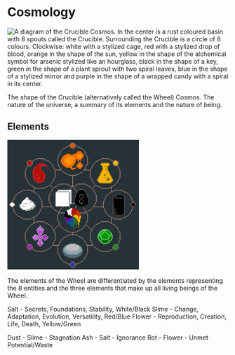 # Cosmology
![A diagram of the Crucible Cosmos. In the center is a rust coloured basin with 8 spouts called the Crucible. Surrounding the Crucible is a circle of 8 colours. Clockwise: white with a stylized cage, red with a stylized drop of blood, orange in the shape of the sun, yellow in the shape of the alchemical symbol for arsenic stylized like an hourglass, black in the shape of a key, green in the shape of a plant sprout with two spiral leaves, blue in the shape of a stylized mirror and purple in the shape of a wrapped candy with a spiral in its center.](/Setting_Bible/images/Wheel_Diagram.png "Diagram of the Crucible Cosmos by pixelightflower")
<p>The shape of the Crucible (alternatively called the Wheel) Cosmos. The nature of the universe, a summary of its elements and the nature of being.</p>

<h2>Elements</h2>

![A diagram of the elements of the Crucible Cosmos arranged in a circle. Clockwise: white bone dust, red blood, orange amber, yellow bile, black iron, green glass, liquid blue metal, purple tinted sugar. In the center are three more elements, salt in the shape of a perfect white cube, ovum in the shape of a black egg with an infinity symbol in its center, slime in the shape of an oozing colour wheel.](/Setting_Bible/images/Elemental_Diagram.png "Diagram of the Alchemical Elements of the Crucible Cosmos by pixelightflower")

<p>The elements of the Wheel are differentiated by the elements representing the 8 entities and the three elements that make up all living beings of the Wheel.</p>

Salt - Secrets, Foundations, Stability, White/Black
Slime - Change, Adaptation, Evolution, Versatility, Red/Blue
Flower - Reproduction, Creation, Life, Death, Yellow/Green

Dust - Slime - Stagnation
Ash - Salt - Ignorance
Rot - Flower - Unmet Potential/Waste

